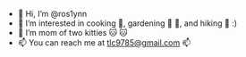- 👋 Hi, I’m @ros1ynn
- 👀 I’m interested in cooking 🥘, gardening 🌻 🍋, and hiking 🥾 :)
- 🌱 I’m mom of two kitties 🐱 🐱
- 📫 You can reach me at tlc9785@gmail.com 📫

<!---
ros1ynn/ros1ynn is a ✨ special ✨ repository because its `README.md` (this file) appears on your GitHub profile.
You can click the Preview link to take a look at your changes.
--->
